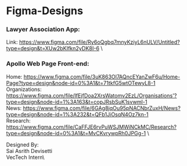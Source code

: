 # Figma-Designs

### Lawyer Association App:
Link: https://www.figma.com/file/Ry6oQgbq7mnyKziyL6nULV/Untitled?type=design&t=XUw2bKIfkn2yDK8I-6   \

### Apollo Web Page Front-end:
Home: https://www.figma.com/file/3uK863Ol7AQncEYanZwF6u/Home-Page?type=design&node-id=0%3A1&t=71tkfG5wtOTewyL8-1   \
Organizations: https://www.figma.com/file/lfEjfDoa2XrsWatomv2EzL/Organisations'?type=design&node-id=1%3A163&t=copJRsbSuK1svwml-1  \
News: https://www.figma.com/file/6GAg8jqOu95pNACNbrZuxH/News?type=design&node-id=1%3A232&t=QFb1JiOsqN4Oz7kn-1   \
Research: https://www.figma.com/file/CaFFJE6rvPuWSJMWiNCkMC/Research?type=design&node-id=0%3A1&t=MvCKvrywpRh0JPGg-1  \

Designed By:\
Sai Asrith Devisetti\
VecTech Intern\

